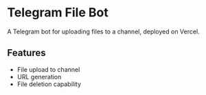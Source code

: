 # Telegram File Bot

A Telegram bot for uploading files to a channel, deployed on Vercel.

## Features
- File upload to channel
- URL generation
- File deletion capability
